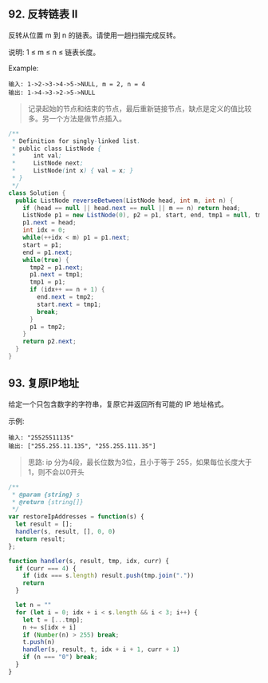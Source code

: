 ## 92. 反转链表 II

反转从位置 m 到 n 的链表。请使用一趟扫描完成反转。

说明:
1 ≤ m ≤ n ≤ 链表长度。

Example:

```
输入: 1->2->3->4->5->NULL, m = 2, n = 4
输出: 1->4->3->2->5->NULL
```

> 记录起始的节点和结束的节点，最后重新链接节点，缺点是定义的值比较多。另一个方法是做节点插入。

```java
/**
 * Definition for singly-linked list.
 * public class ListNode {
 *     int val;
 *     ListNode next;
 *     ListNode(int x) { val = x; }
 * }
 */
class Solution {
  public ListNode reverseBetween(ListNode head, int m, int n) {
    if (head == null || head.next == null || m == n) return head;
    ListNode p1 = new ListNode(0), p2 = p1, start, end, tmp1 = null, tmp2 = null;
    p1.next = head;
    int idx = 0;
    while(++idx < m) p1 = p1.next;
    start = p1;
    end = p1.next;
    while(true) {
      tmp2 = p1.next;
      p1.next = tmp1;
      tmp1 = p1;
      if (idx++ == n + 1) {
        end.next = tmp2;
        start.next = tmp1;
        break;
      }
      p1 = tmp2;
    }
    return p2.next;
  }
}
```

## 93. 复原IP地址

给定一个只包含数字的字符串，复原它并返回所有可能的 IP 地址格式。

示例:

```
输入: "25525511135"
输出: ["255.255.11.135", "255.255.111.35"]
```

> 思路: ip 分为4段，最长位数为3位，且小于等于 255，如果每位长度大于1，则不会以0开头

```javascript
/**
 * @param {string} s
 * @return {string[]}
 */
var restoreIpAddresses = function(s) {
  let result = [];
  handler(s, result, [], 0, 0)
  return result;
};

function handler(s, result, tmp, idx, curr) {
  if (curr === 4) {
    if (idx === s.length) result.push(tmp.join("."))
    return
  }

  let n = ""
  for (let i = 0; idx + i < s.length && i < 3; i++) {
    let t = [...tmp];
    n += s[idx + i]
    if (Number(n) > 255) break;
    t.push(n)
    handler(s, result, t, idx + i + 1, curr + 1)
    if (n === "0") break;
  }
}
```